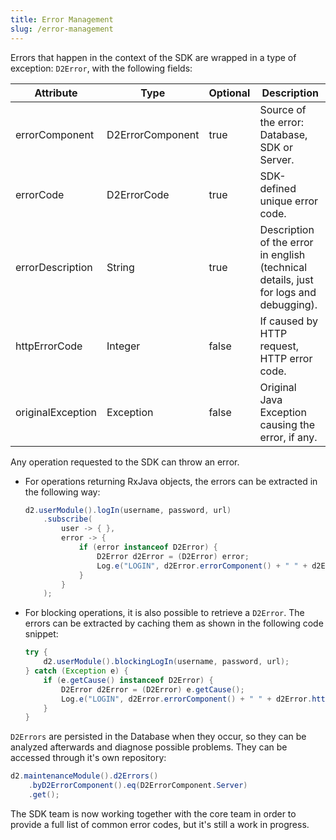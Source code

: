 ```yaml
---
title: Error Management
slug: /error-management
---
```


Errors that happen in the context of the SDK are wrapped in a type of exception: `D2Error`, with the following fields:

| Attribute         | Type              | Optional  | Description |
|-------------------|-------------------|-----------|-------------| 
| errorComponent    | D2ErrorComponent  | true      | Source of the error: Database, SDK or Server.|
| errorCode         | D2ErrorCode       | true      | SDK-defined unique error code. |
| errorDescription  | String            | true      | Description of the error in english (technical details, just for logs and debugging). |
| httpErrorCode     | Integer           | false     | If caused by HTTP request, HTTP error code. |
| originalException | Exception         | false     | Original Java Exception causing the error, if any. |

Any operation requested to the SDK can throw an error. 

- For operations returning RxJava objects, the errors can be extracted
  in the following way:
    
    ```java
    d2.userModule().logIn(username, password, url)
        .subscribe(
            user -> { },
            error -> {
                if (error instanceof D2Error) {
                    D2Error d2Error = (D2Error) error;
                    Log.e("LOGIN", d2Error.errorComponent() + " " + d2Error.httpErrorCode() + " " + d2Error.errorCode());
                }
            }
        );
    ```

- For blocking operations, it is also possible to retrieve a `D2Error`.
  The errors can be extracted by caching them as shown in the following
  code snippet:
    
    ```java
    try {
        d2.userModule().blockingLogIn(username, password, url);
    } catch (Exception e) {
        if (e.getCause() instanceof D2Error) {
            D2Error d2Error = (D2Error) e.getCause();
            Log.e("LOGIN", d2Error.errorComponent() + " " + d2Error.httpErrorCode() + " " + d2Error.errorCode());
        }
    }
    ```

`D2Errors` are persisted in the Database when they occur, so they can be
analyzed afterwards and diagnose possible problems. They can be accessed
through it's own repository:

```java
d2.maintenanceModule().d2Errors()
    .byD2ErrorComponent().eq(D2ErrorComponent.Server)
    .get();
```

The SDK team is now working together with the core team in order to provide a full list of common error codes, but it's still a work in progress.
